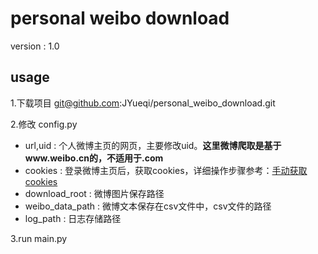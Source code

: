 # personal weibo download
version : 1.0
## usage
1.下载项目 git@github.com:JYueqi/personal_weibo_download.git

2.修改 config.py

* url,uid : 个人微博主页的网页，主要修改uid。**这里微博爬取是基于www.weibo.cn的，不适用于.com**
* cookies : 登录微博主页后，获取cookies，详细操作步骤参考：[手动获取cookies](https://blog.csdn.net/weixin_46089149/article/details/117694994)
* download_root : 微博图片保存路径
* weibo_data_path : 微博文本保存在csv文件中，csv文件的路径
* log_path : 日志存储路径

3.run main.py